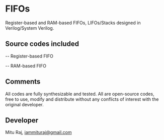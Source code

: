 # FIFOs
Register-based and RAM-based FIFOs, LIFOs/Stacks designed in Verilog/System Verilog.

Source codes included
---------------------
-- Register-based FIFO

-- RAM-based FIFO

Comments
--------
All codes are fully synthesizable and tested. All are open-source codes, free to use, modify and distribute without any conflicts of interest with the original developer.

Developer
---------
Mitu Raj, iammituraj@gmail.com
